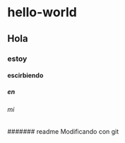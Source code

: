 # hello-world
## Hola 
### estoy
#### escirbiendo 
##### en
###### mi
####### readme
Modificando con git
